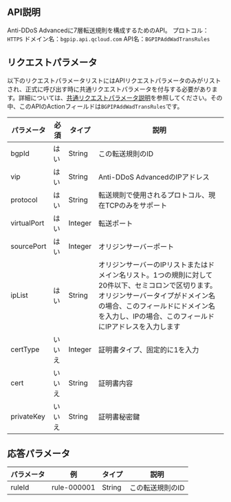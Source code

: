 [//]: # (chinagitpath:XXXXX)

## API説明
Anti-DDoS Advancedに7層転送規則を構成するためのAPI。 
プロトコル：`HTTPS`
ドメイン名：`bgpip.api.qcloud.com`
API名：`BGPIPAddWadTransRules`

## リクエストパラメータ
以下のリクエストパラメータリストにはAPIリクエストパラメータのみがリストされ、正式に呼び出す時に共通リクエストパラメータを付与する必要があります。詳細については、[共通リクエストパラメータ説明](https://cloud.tencent.com/document/product/1014/31224)を参照してください。その中、このAPIのActionフィールドは`BGPIPAddWadTransRules`です。

| パラメータ | 必須 | タイプ | 説明 |
|---------|---------|---------|---------|
| bgpId | はい | String | この転送規則のID |
| vip | はい | String | Anti-DDoS AdvancedのIPアドレス |
| protocol | はい | String | 転送規則で使用されるプロトコル、現在TCPのみをサポート |
| virtualPort | はい | Integer | 転送ポート |
| sourcePort | はい | Integer | オリジンサーバーポート |
| ipList | はい | String | オリジンサーバーのIPリストまたはドメイン名リスト。1つの規則に対して20件以下、セミコロンで区切ります。オリジンサーバータイプがドメイン名の場合、このフィールドにドメイン名を入力し、IPの場合、このフィールドにIPアドレスを入力します |
| certType | いいえ | Integer | 証明書タイプ、固定的に1を入力  |
| cert | いいえ | String | 証明書内容 |
| privateKey | いいえ | String | 証明書秘密鍵 |

## 応答パラメータ
| パラメータ | 例 | タイプ |	説明 |
|---------|---------|---------|---------|
| ruleId | rule-000001 | String | この転送規則のID |


